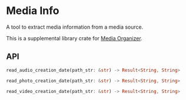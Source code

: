 # Media Info

A tool to extract media information from a media source.

This is a supplemental library crate for [Media Organizer](https://crates.io/crates/media_organizer).

## API

```rust
read_audio_creation_date(path_str: &str) -> Result<String, String>

read_photo_creation_date(path_str: &str) -> Result<String, String>

read_video_creation_date(path_str: &str) -> Result<String, String>
```
